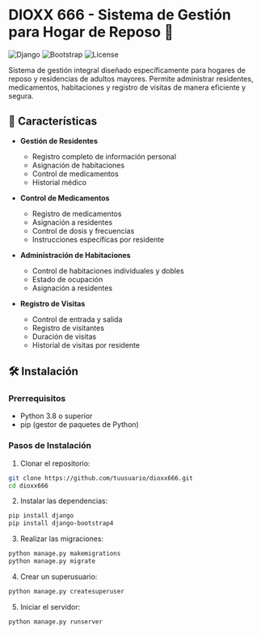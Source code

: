 # DIOXX 666 - Sistema de Gestión para Hogar de Reposo 🏥

![Django](https://img.shields.io/badge/Django-4.2-green.svg)
![Bootstrap](https://img.shields.io/badge/Bootstrap-4.0-purple.svg)
![License](https://img.shields.io/badge/license-MIT-blue.svg)

Sistema de gestión integral diseñado específicamente para hogares de reposo y residencias de adultos mayores. Permite administrar residentes, medicamentos, habitaciones y registro de visitas de manera eficiente y segura.

## 🌟 Características

- **Gestión de Residentes**
  - Registro completo de información personal
  - Asignación de habitaciones
  - Control de medicamentos
  - Historial médico

- **Control de Medicamentos**
  - Registro de medicamentos
  - Asignación a residentes
  - Control de dosis y frecuencias
  - Instrucciones específicas por residente

- **Administración de Habitaciones**
  - Control de habitaciones individuales y dobles
  - Estado de ocupación
  - Asignación a residentes

- **Registro de Visitas**
  - Control de entrada y salida
  - Registro de visitantes
  - Duración de visitas
  - Historial de visitas por residente

## 🛠️ Instalación

### Prerrequisitos

- Python 3.8 o superior
- pip (gestor de paquetes de Python)

### Pasos de Instalación

1. Clonar el repositorio:
```bash
git clone https://github.com/tuusuario/dioxx666.git
cd dioxx666
```
2. Instalar las dependencias:
```bash
pip install django
pip install django-bootstrap4
```
3. Realizar las migraciones:
```bash
python manage.py makemigrations
python manage.py migrate
```
4. Crear un superusuario:
```bash
python manage.py createsuperuser
```
5. Iniciar el servidor:
```bash
python manage.py runserver
```

